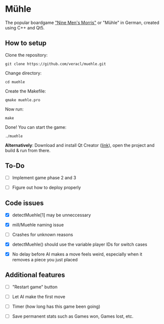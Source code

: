# Mühle

The popular boardgame ["Nine Men's Morris"](https://en.wikipedia.org/wiki/Nine_Men%27s_Morris) or "Mühle" in German, created using C++ and Qt5.

## How to setup

Clone the repository:

`git clone https://github.com/veracl/muehle.git`

Change directory:

`cd muehle`

Create the Makefile:

`qmake muehle.pro`

Now run:

`make`

Done! You can start the game:

`./muehle`

**Alternatively**: Download and install Qt Creator ([link](https://www.qt.io/download/)), open the project and build & run from there.

## To-Do

- [ ] Implement game phase 2 and 3

- [ ] Figure out how to deploy properly

## Code issues

- [x] detectMuehle[1] may be unneccessary

- [x] mill/Muehle naming issue

- [ ] Crashes for unknown reasons

- [x] detectMuehle() should use the variable player IDs for switch cases

- [x] No delay before AI makes a move feels weird, especially when it removes a piece you just placed

## Additional features

- [ ] "Restart game" button

- [ ] Let AI make the first move

- [ ] Timer (how long has this game been going)

- [ ] Save permanent stats such as Games won, Games lost, etc.
